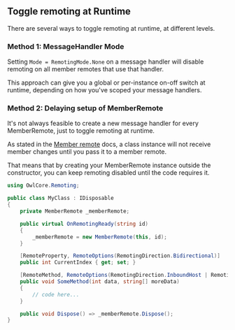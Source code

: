 ## Toggle remoting at Runtime

There are several ways to toggle remoting at runtime, at different levels.

### Method 1: MessageHandler Mode
Setting `Mode = RemotingMode.None` on a message handler will disable remoting on all member remotes that use that handler. 

This approach can give you a global or per-instance on-off switch at runtime, depending on how you've scoped your message handlers.

### Method 2: Delaying setup of MemberRemote
It's not always feasible to create a new message handler for every MemberRemote, just to toggle remoting at runtime. 

As stated in the [Member remote](/member-remote.md) docs, a class instance will not receive member changes until you pass it to a member remote.

That means that by creating your MemberRemote instance outside the constructor, you can keep remoting disabled until the code requires it.


```csharp
using OwlCore.Remoting;

public class MyClass : IDisposable
{
    private MemberRemote _memberRemote;

    public virtual OnRemotingReady(string id)
    {
        _memberRemote = new MemberRemote(this, id);
    }

    [RemoteProperty, RemoteOptions(RemotingDirection.Bidirectional)] 
    public int CurrentIndex { get; set; }

    [RemoteMethod, RemoteOptions(RemotingDirection.InboundHost | RemotingDirection.Outbound)] 
    public void SomeMethod(int data, string[] moreData)
    {
        // code here...
    }

    public void Dispose() => _memberRemote.Dispose();
}
```

